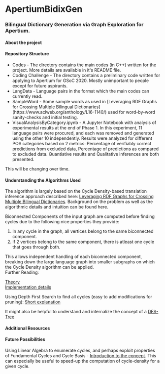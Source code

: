


# ApertiumBidixGen

### Bilingual Dictionary Generation via Graph Exploration for Apertium.

#### About the project

#### Repository Structure
<ul>
<li>Codes - The directory contains the main codes (in C++) written for the project. More details are available in it's README file.
<li>Coding Challenge - The directory contains a preliminary code written for applying to Apertium for GSoC 2020. Mostly unimportant to people except for future aspirants.
<li>LangData - Language pairs in the format which the main codes can currently read.
<li>SampleWord - Some sample words as used in [Leveraging RDF Graphs for Crossing Multiple Bilingual Dictionaries](https://www.aclweb.org/anthology/L16-1140/) used for word-by-word sanity-checks and initial testing.
<li>VisualAnalysisByCategory.ipynb - A Jupyter Notebook with analysis of experimental results at the end of Phase 1. In this experiment, 11 language pairs were procured, and each was removed and generated using the other 10 independently. Results were analyzed for different POS categories based on 2 metrics: Percentage of verifiably correct predictions from excluded data, Percentage of predictions as compared to excluded data. Quantiative results and Qualitative inferences are both presented.
</ul>
This will be changing over time.

#### Understanding the Algorithms Used
The algorithm is largely based on the Cycle Density-based translation inference approach described here: [Leveraging  RDF  Graphs for Crossing Multiple Bilingual Dictionaries](https://www.aclweb.org/anthology/L16-1140.pdf). Background on the problem as well as the algorithmic details and intuition can be found here.

Biconnected Components of the input graph are computed before finding cycles due to the following nice properties they provide:
<ol>
<li> In any cycle in the graph, all vertices belong to the same biconnected component.
<li> If 2 vertices belong to the same component, there is atleast one cycle that goes through both.
</ol>
This allows independent handling of each biconnected component, breaking down the large language graph into smaller subgraphs on which the Cycle Density algorithm can be applied.<br>
Further Reading: <br>

[Theory](https://www.ics.uci.edu/~goodrich/teach/cs260P/notes/Biconnectivity.pdf) <br>
[Implementation details](https://www.hackerearth.com/practice/algorithms/graphs/biconnected-components/tutorial/)

Using Depth First Search to find all cycles (easy to add modifications for pruning): [Short explanation](https://stackoverflow.com/a/549312) <br>

It might also be helpful to understand and internalize the concept of a [DFS-Tree](https://codeforces.com/blog/entry/68138) <br>
#### Additional Resources

#### Future Possibilities
Using Linear Algebra to enumerate cycles, and perhaps exploit properties of Fundamental Cycles and Cycle Basis - [Introduction to the concept](https://www.codeproject.com/Articles/1158232/Enumerating-All-Cycles-in-an-Undirected-Graph). This can especially be useful to speed-up the computation of cycle-density for a given cycle.


